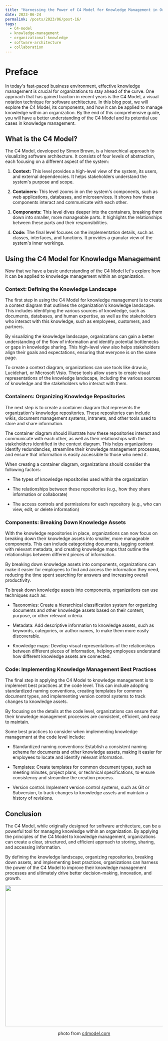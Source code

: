 ```yaml
---
title: "Harnessing the Power of C4 Model for Knowledge Management in Organizations: A Comprehensive Guide"
date: 2023-06-24
permalink: /posts/2023/06/post-16/
tags:
  - C4-model
  - knowledge-management
  - organizational-knowledge
  - software-architecture
  - collaboration
---
```


Preface
======
In today's fast-paced business environment, effective knowledge management is crucial for organizations to stay ahead of the curve. One approach that has gained traction in recent years is the C4 Model, a visual notation technique for software architecture. In this blog post, we will explore the C4 Model, its components, and how it can be applied to manage knowledge within an organization. By the end of this comprehensive guide, you will have a better understanding of the C4 Model and its potential use cases in knowledge management.

## What is the C4 Model?

The C4 Model, developed by Simon Brown, is a hierarchical approach to visualizing software architecture. It consists of four levels of abstraction, each focusing on a different aspect of the system:

1. **Context:** This level provides a high-level view of the system, its users, and external dependencies. It helps stakeholders understand the system's purpose and scope.

2. **Containers:** This level zooms in on the system's components, such as web applications, databases, and microservices. It shows how these components interact and communicate with each other.

3. **Components:** This level dives deeper into the containers, breaking them down into smaller, more manageable parts. It highlights the relationships between these parts and their responsibilities.

4. **Code:** The final level focuses on the implementation details, such as classes, interfaces, and functions. It provides a granular view of the system's inner workings.

## Using the C4 Model for Knowledge Management

Now that we have a basic understanding of the C4 Model let's explore how it can be applied to knowledge management within an organization.

### Context: Defining the Knowledge Landscape

The first step in using the C4 Model for knowledge management is to create a context diagram that outlines the organization's knowledge landscape. This includes identifying the various sources of knowledge, such as documents, databases, and human expertise, as well as the stakeholders who interact with this knowledge, such as employees, customers, and partners.

By visualizing the knowledge landscape, organizations can gain a better understanding of the flow of information and identify potential bottlenecks or gaps in knowledge sharing. This high-level view also helps stakeholders align their goals and expectations, ensuring that everyone is on the same page.

To create a context diagram, organizations can use tools like draw.io, Lucidchart, or Microsoft Visio. These tools allow users to create visual representations of the knowledge landscape, including the various sources of knowledge and the stakeholders who interact with them.

### Containers: Organizing Knowledge Repositories

The next step is to create a container diagram that represents the organization's knowledge repositories. These repositories can include wikis, document management systems, intranets, and other tools used to store and share information.

The container diagram should illustrate how these repositories interact and communicate with each other, as well as their relationships with the stakeholders identified in the context diagram. This helps organizations identify redundancies, streamline their knowledge management processes, and ensure that information is easily accessible to those who need it.

When creating a container diagram, organizations should consider the following factors:

* The types of knowledge repositories used within the organization

* The relationships between these repositories (e.g., how they share information or collaborate)

* The access controls and permissions for each repository (e.g., who can view, edit, or delete information)

### Components: Breaking Down Knowledge Assets

With the knowledge repositories in place, organizations can now focus on breaking down their knowledge assets into smaller, more manageable components. This can include categorizing documents, tagging content with relevant metadata, and creating knowledge maps that outline the relationships between different pieces of information.

By breaking down knowledge assets into components, organizations can make it easier for employees to find and access the information they need, reducing the time spent searching for answers and increasing overall productivity.

To break down knowledge assets into components, organizations can use techniques such as:

* Taxonomies: Create a hierarchical classification system for organizing documents and other knowledge assets based on their content, purpose, or other relevant criteria.

* Metadata: Add descriptive information to knowledge assets, such as keywords, categories, or author names, to make them more easily discoverable.

* Knowledge maps: Develop visual representations of the relationships between different pieces of information, helping employees understand how different knowledge assets are connected.

### Code: Implementing Knowledge Management Best Practices

The final step in applying the C4 Model to knowledge management is to implement best practices at the code level. This can include adopting standardized naming conventions, creating templates for common document types, and implementing version control systems to track changes to knowledge assets.

By focusing on the details at the code level, organizations can ensure that their knowledge management processes are consistent, efficient, and easy to maintain.

Some best practices to consider when implementing knowledge management at the code level include:

* Standardized naming conventions: Establish a consistent naming scheme for documents and other knowledge assets, making it easier for employees to locate and identify relevant information.

* Templates: Create templates for common document types, such as meeting minutes, project plans, or technical specifications, to ensure consistency and streamline the creation process.

* Version control: Implement version control systems, such as Git or Subversion, to track changes to knowledge assets and maintain a history of revisions.

## Conclusion

The C4 Model, while originally designed for software architecture, can be a powerful tool for managing knowledge within an organization. By applying the principles of the C4 Model to knowledge management, organizations can create a clear, structured, and efficient approach to storing, sharing, and accessing information.

By defining the knowledge landscape, organizing repositories, breaking down assets, and implementing best practices, organizations can harness the power of the C4 Model to improve their knowledge management processes and ultimately drive better decision-making, innovation, and growth.

<p align="center">
<img src="https://c4model.com/img/c4-overview.png" width="800" height="450">
</p>
<p align="center">
photo from <a href="https://c4model.com">c4model.com</a>
</p>